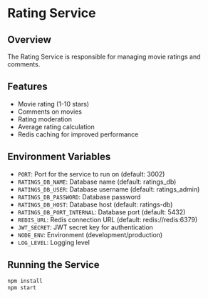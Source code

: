 # Rating Service

## Overview
The Rating Service is responsible for managing movie ratings and comments.

## Features
- Movie rating (1-10 stars)
- Comments on movies
- Rating moderation
- Average rating calculation
- Redis caching for improved performance

## Environment Variables
- `PORT`: Port for the service to run on (default: 3002)
- `RATINGS_DB_NAME`: Database name (default: ratings_db)
- `RATINGS_DB_USER`: Database username (default: ratings_admin)
- `RATINGS_DB_PASSWORD`: Database password
- `RATINGS_DB_HOST`: Database host (default: ratings-db)
- `RATINGS_DB_PORT_INTERNAL`: Database port (default: 5432)
- `REDIS_URL`: Redis connection URL (default: redis://redis:6379)
- `JWT_SECRET`: JWT secret key for authentication
- `NODE_ENV`: Environment (development/production)
- `LOG_LEVEL`: Logging level

## Running the Service
```bash
npm install
npm start
